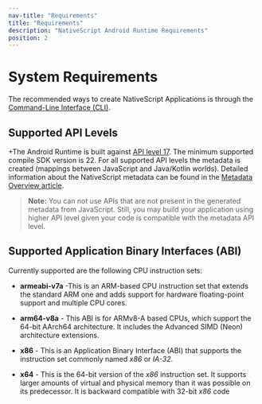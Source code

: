 ```yaml
---
nav-title: "Requirements"
title: "Requirements"
description: "NativeScript Android Runtime Requirements"
position: 2
---
```


# System Requirements
The recommended ways to create NativeScript Applications is through the [Command-Line Interface (CLI)](https://github.com/NativeScript/nativescript-cli).

## Supported API Levels
+The Android Runtime is built against [API level 17](http://developer.android.com/about/versions/android-4.2.html). The minimum supported compile SDK version is 22. For all supported API levels the metadata is created (mappings between JavaScript and Java/Kotlin worlds). Detailed information about the NativeScript metadata can be found in the [Metadata Overview article](metadata/overview.md).

> **Note:** You can not use APIs that are not present in the generated metadata from JavaScript. Still, you may build your application using higher API level given your code is compatible with the metadata API level.

## Supported Application Binary Interfaces (ABI)
Currently supported are the following CPU instruction sets:

- **armeabi-v7a** -This is an ARM-based CPU instruction set that extends the standard ARM one and adds support for hardware floating-point support and multiple CPU cores.

- **arm64-v8a** - This ABI is for ARMv8-A based CPUs, which support the 64-bit AArch64 architecture. It includes the Advanced SIMD (Neon) architecture extensions.

- **x86** - This is an Application Binary Interface (ABI) that supports the instruction set commonly named *x86* or *IA-32*.

- **x64** - This is the 64-bit version of the *x86* instruction set. It supports larger amounts of virtual and physical memory than it was possible on its predecessor. It is backward compatible with 32-bit *x86* code
